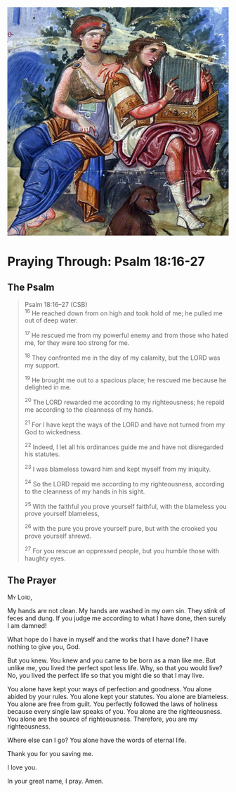<img class="intro-right" src="art-paris-psalter.jpg">

<style>
  li {list-style-type: none;}
  p + ul {
    margin-top: -18px;
}
</style>

# Praying Through: Psalm 18:16-27

## The Psalm

>Psalm 18:16–27 (CSB)  
><sup>16</sup> He reached down from on high and took hold of me; he pulled me out of deep water. 
>
><sup>17</sup> He rescued me from my powerful enemy and from those who hated me, for they were too strong for me. 
>
><sup>18</sup> They confronted me in the day of my calamity, but the LORD was my support. 
>
><sup>19</sup> He brought me out to a spacious place; he rescued me because he delighted in me. 
>
><sup>20</sup> The LORD rewarded me according to my righteousness; he repaid me according to the cleanness of my hands. 
>
><sup>21</sup> For I have kept the ways of the LORD and have not turned from my God to wickedness. 
>
><sup>22</sup> Indeed, I let all his ordinances guide me and have not disregarded his statutes. 
>
><sup>23</sup> I was blameless toward him and kept myself from my iniquity. 
>
><sup>24</sup> So the LORD repaid me according to my righteousness, according to the cleanness of my hands in his sight. 
>
><sup>25</sup> With the faithful you prove yourself faithful, with the blameless you prove yourself blameless, 
>
><sup>26</sup> with the pure you prove yourself pure, but with the crooked you prove yourself shrewd. 
>
><sup>27</sup> For you rescue an oppressed people, but you humble those with haughty eyes.
## The Prayer

<div style="font-variant: small-caps;">
My Lord,
</div>

My hands are not clean. My hands are washed in my own sin. They stink of feces and dung. If you judge me according to what I have done, then surely I am damned!

What hope do I have in myself and the works that I have done? I have nothing to give you, God.

But you knew. You knew and you came to be born as a man like me. But unlike me, you lived the perfect spot less life. Why, so that you would live? No, you lived the perfect life so that you might die so that I may live.

You alone have kept your ways of perfection and goodness.
You alone abided by your rules. You alone kept your statutes. You alone are blameless. You alone are free from guilt.
You perfectly followed the laws of holiness because every single law speaks of you.
You alone are the righteousness. You alone are the source of righteousness. Therefore, you are my righteousness.

Where else can I go? You alone have the words of eternal life.

Thank you for you saving me.

I love you.

In your great name, I pray.
Amen.
